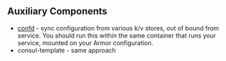 
## Auxiliary Components

* [confd](https://github.com/kelseyhightower/confd) - sync configuration from various k/v stores, out of bound from service.
  You should run this within the same container that runs your service, mounted on your Armor configuration.
* consul-template - same approach


